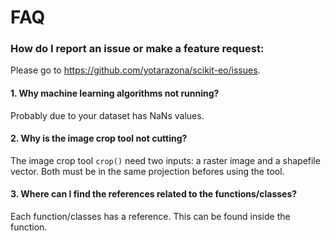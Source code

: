 # FAQ

### How do I report an issue or make a feature request: 

Please go to <https://github.com/yotarazona/scikit-eo/issues>.

#### 1. Why machine learning algorithms not running?

Probably due to your dataset has NaNs values.

#### 2. Why is the image crop tool not cutting?

The image crop tool ```crop()``` need two inputs: a raster image and a shapefile vector. Both must be in the same projection befores using the tool.

#### 3. Where can I find the references related to the functions/classes?

Each function/classes has a reference. This can be found inside the function.
